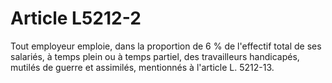 # Article L5212-2

Tout employeur emploie, dans la proportion de 6 % de l'effectif total de ses salariés, à temps plein ou à temps partiel, des travailleurs handicapés, mutilés de guerre et assimilés, mentionnés à l'article L. 5212-13.